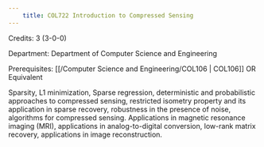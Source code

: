 ```yaml
---
    title: COL722 Introduction to Compressed Sensing
---
```

Credits: 3 (3-0-0)

Department: Department of Computer Science and Engineering

Prerequisites: [[/Computer Science and Engineering/COL106 | COL106]] OR Equivalent

Sparsity, L1 minimization, Sparse regression, deterministic and probabilistic approaches to compressed sensing, restricted isometry property and its application in sparse recovery, robustness in the presence of noise, algorithms for compressed sensing. Applications in magnetic resonance imaging (MRI), applications in analog-to-digital conversion, low-rank matrix recovery, applications in image reconstruction.